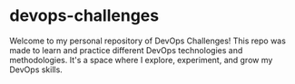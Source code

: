# devops-challenges

Welcome to my personal repository of DevOps Challenges! 
This repo was made to learn and practice different DevOps technologies and methodologies. 
It's a space where I explore, experiment, and grow my DevOps skills.
